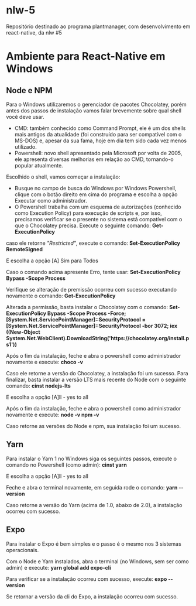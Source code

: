 # nlw-5
Repositório destinado ao programa plantmanager, com desenvolvimento em react-native, da nlw #5

<h1>Ambiente para React-Native em Windows</h1>

<h2> Node e NPM </h2>
<p> Para o Windows utilizaremos o gerenciador de pacotes Chocolatey, porém antes dos passos de instalação vamos falar brevemente sobre qual shell você deve usar. </p>
<ul>
  <li>CMD: também conhecido como Command Prompt, ele é um dos shells mais antigos da atualidade (foi construído para ser compatível com o MS-DOS) e, apesar da sua fama, hoje em dia tem sido cada vez menos utilizado.</li>
  <li>Powershell: novo shell apresentado pela Microsoft por volta de 2005, ele apresenta diversas melhorias em relação ao CMD, tornando-o popular atualmente.</li>
</ul>
Escolhido o shell, vamos começar a instalação:
<ul>
  <li>Busque no campo de busca do Windows por Windows Powershell, clique com o botão direito em cima do programa e escolha a opção Executar como administrador.</li>
  <li>O Powershell trabalha com um esquema de autorizações (conhecido como Execution Policy) para execução de scripts e, por isso, precisamos verificar se o presente no sistema está compatível com o que o Chocolatey precisa. Execute o seguinte comando: <strong>Get-ExecutionPolicy</strong></li>
</ul>

<p>caso ele retorne <em>"Restricted"</em>, execute o comando: <strong>Set-ExecutionPolicy RemoteSigned</strong></p>
<p>E escolha a opção [A] Sim para Todos</p>

<p>Caso o comando acima apresente Erro, tente usar: <strong>Set-ExecutionPolicy Bypass -Scope Process</strong></p>

<p>Verifique se alteração de premissão ocorreu com sucesso executando novamente o comando: <strong>Get-ExecutionPolicy</strong></p>

<p>Alterada a permissão, basta instalar o Chocolatey com o comando: <strong>Set-ExecutionPolicy Bypass -Scope Process -Force; [System.Net.ServicePointManager]::SecurityProtocol = [System.Net.ServicePointManager]::SecurityProtocol -bor 3072; iex ((New-Object System.Net.WebClient).DownloadString('https://chocolatey.org/install.ps1'))</strong></p>

<p>Após o fim da instalação, feche e abra o powershell como administrador novamente e execute: <strong>choco -v</strong></p>

<p>Caso ele retorne a versão do Chocolatey, a instalação foi um sucesso. Para finalizar, basta instalar a versão LTS mais recente do Node com o seguinte comando: <strong>cinst nodejs-lts</strong></p>
<p>E escolha a opção [A]ll - yes to all</p>

<p>Após o fim da instalação, feche e abra o powershell como administrador novamente e execute:
<strong>
  node -v
  npm -v
</strong></p>

<p>Caso retorne as versões do Node e npm, sua instalação foi um sucesso.</p>

<h2> Yarn </h2>
<p>Para instalar o Yarn 1 no Windows siga os seguintes passos, execute o comando no Powershell (como admin): <strong> cinst yarn </strong></p>
<p>E escolha a opção [A]ll - yes to all</p>
<p>Feche e abra o terminal novamente, em seguida rode o comando: <strong>yarn --version</strong></p>
<p>Caso retorne a versão do Yarn (acima de 1.0, abaixo de 2.0), a instalação ocorreu com sucesso.</p>

<h2> Expo </h2>
<p>Para instalar o Expo é bem simples e o passo é o mesmo nos 3 sistemas operacionais.</p>

<p>Com o Node e Yarn instalados, abra o terminal (no Windows, sem ser como admin) e execute: <strong>yarn global add expo-cli</strong></p>
<p>Para verificar se a instalação ocorreu com sucesso, execute: <strong>expo --version</strong></p>
<p>Se retornar a versão da cli do Expo, a instalação ocorreu com sucesso.</p>
